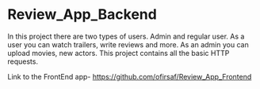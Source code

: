 # Review_App_Backend
 
In this project there are two types of users. Admin and regular user. As a user you can watch trailers, write reviews and more. As an admin you can upload movies, new actors. This project contains all the basic HTTP requests.

Link to the FrontEnd app- https://github.com/ofirsaf/Review_App_Frontend
